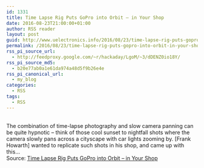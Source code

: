 ```yaml
---
id: 1331
title: Time Lapse Rig Puts GoPro into Orbit – in Your Shop
date: 2016-08-23T21:00:00+01:00
author: RSS reader
layout: post
guid: http://www.uelectronics.info/2016/08/23/time-lapse-rig-puts-gopro-into-orbit-in-your-shop/
permalink: /2016/08/23/time-lapse-rig-puts-gopro-into-orbit-in-your-shop/
rss_pi_source_url:
  - http://feedproxy.google.com/~r/hackaday/LgoM/~3/dDENZ0io18Y/
rss_pi_source_md5:
  - b20e77ab0a1e61da974a48d5f9b26e4e
rss_pi_canonical_url:
  - my_blog
categories:
  - RSS
tags:
  - RSS
---
```

&#013;  
The combination of time-lapse photography and slow camera panning can be quite hypnotic – think of those cool sunset to nightfall shots where the camera slowly pans across a cityscape with car lights zooming by. [Frank Howarth] wanted to replicate such shots in his shop, and came up with this…&#013;  
Source: <a href="http://feedproxy.google.com/~r/hackaday/LgoM/~3/dDENZ0io18Y/" target="_blank">Time Lapse Rig Puts GoPro into Orbit – in Your Shop</a>